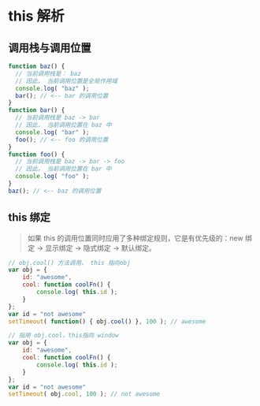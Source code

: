 <!--
 * @Author: tim
 * @Date: 2020-09-15 11:18:18
 * @LastEditors: tim
 * @LastEditTime: 2020-09-29 14:35:49
 * @Description: 
-->
# this 解析

## 调用栈与调用位置

``` js
function baz() {
  // 当前调用栈是： baz
  // 因此， 当前调用位置是全局作用域
  console.log( "baz" );
  bar(); // <-- bar 的调用位置
}
function bar() {
  // 当前调用栈是 baz -> bar
  // 因此， 当前调用位置在 baz 中
  console.log( "bar" );
  foo(); // <-- foo 的调用位置
}
function foo() {
  // 当前调用栈是 baz -> bar -> foo
  // 因此， 当前调用位置在 bar 中
  console.log( "foo" );
} 
baz(); // <-- baz 的调用位置
```

## this 绑定 
> 如果 this 的调用位置同时应用了多种绑定规则，它是有优先级的：new 绑定 -> 显示绑定 -> 隐式绑定 -> 默认绑定。

``` js
// obj.cool() 方法调用， this 指向obj
var obj = {
    id: "awesome",
    cool: function coolFn() {		
    	console.log( this.id );
	}
};
var id = "not awesome"
setTimeout( function() { obj.cool() }, 100 ); // awesome
```

``` js
// 指用 obj.cool，this指向 window
var obj = {
    id: "awesome",
    cool: function coolFn() {		
    	console.log( this.id );
	}
};
var id = "not awesome"
setTimeout( obj.cool, 100 ); // not awesome
```